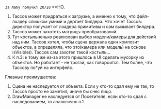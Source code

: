 `За лабу получил 20/20` **НО.

1. Тассов может придраться к загрузке, а именно к тому, что файл-лоадер слишком умный и дергает билдера. Что хочет Тассов: директор получает от лоадера примитивы и сам вызывает билдера.
2. Тассов может захотеть матрицы преобразований
3. Тут костыльненько реализован выбор модели/камеры для действий над ним. Тассов хотел, чтобы сцена держала один композит объектов, а определяла, что это(камера или модель) на основе isVisible(). Тассов сам захотел такой костыль... 
4. К п.3: к тому же из-за этого пришлось в UI сделать мусорку из объектов. Но работает - не трогай, как говороится. Тем более, что Тассову по\*уй на интерфейс. 

Главные преимущества:
1. Сцена не наследуется от объекта. Если у кто-то сдал ему не так, то Тассов просто не заметил, иначе бы снес лицо. 
2. DrawManager не наследуется от Посетителя, если кто-то сдал с наследованием, то аналогично п.1.
